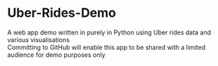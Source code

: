 # Uber-Rides-Demo
A web app demo written in purely in Python using Uber rides data and various visualisations   
Committing to GitHub will enable this app to be shared with a limited audience for demo purposes only
